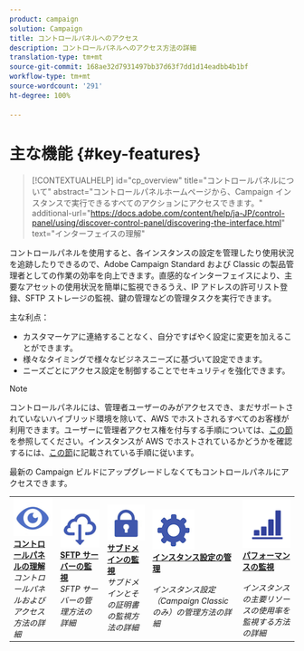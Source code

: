 ```yaml
---
product: campaign
solution: Campaign
title: コントロールパネルへのアクセス
description: コントロールパネルへのアクセス方法の詳細
translation-type: tm+mt
source-git-commit: 168ae32d7931497bb37d63f7dd1d14eadbb4b1bf
workflow-type: tm+mt
source-wordcount: '291'
ht-degree: 100%

---
```



# 主な機能 {#key-features}

>[!CONTEXTUALHELP]
>id="cp_overview"
>title="コントロールパネルについて"
>abstract="コントロールパネルホームページから、Campaign インスタンスで実行できるすべてのアクションにアクセスできます。"
>additional-url="https://docs.adobe.com/content/help/ja-JP/control-panel/using/discover-control-panel/discovering-the-interface.html" text="インターフェイスの理解"

コントロールパネルを使用すると、各インスタンスの設定を管理したり使用状況を追跡したりできるので、Adobe Campaign Standard および Classic の製品管理者としての作業の効率を向上できます。直感的なインターフェイスにより、主要なアセットの使用状況を簡単に監視できるうえ、IP アドレスの許可リスト登録、SFTP ストレージの監視、鍵の管理などの管理タスクを実行できます。

主な利点：

* カスタマーケアに連絡することなく、自分ですばやく設定に変更を加えることができます。
* 様々なタイミングで様々なビジネスニーズに基づいて設定できます。
* ニーズごとにアクセス設定を制御することでセキュリティを強化できます。

>[!NOTE]
>コントロールパネルには、管理者ユーザーのみがアクセスでき、まだサポートされていないハイブリッド環境を除いて、AWS でホストされるすべてのお客様が利用できます。ユーザーに管理者アクセス権を付与する手順については、[この節](../../discover/using/managing-permissions.md)を参照してください。インスタンスが AWS でホストされているかどうかを確認するには、[この節](../../faq.md)に記載されている手順に従います。
>
>最新の Campaign ビルドにアップグレードしなくてもコントロールパネルにアクセスできます。

<table>
<tr>
    <td>
        <a href="../../discover/using/accessing-control-panel.md"><img alt="conditions" src="assets/do-not-localize/discover.png"/></a>
        <div><a href="../../discover/using/accessing-control-panel.md"><strong>コントロールパネルの理解</strong></a></div>
        <em>コントロールパネルおよびアクセス方法の詳細</em>
    </td>
    <td>
        <a href="../../sftp/using/about-sftp-management.md"><img alt="conditions" src="assets/do-not-localize/sftp.png"/></a>
        <div><a href="../../sftp/using/about-sftp-management.md"><strong>SFTP サーバーの監視</strong></a></div>
        <em>SFTP サーバーの管理方法の詳細</em>
    </td>
    <td>
        <a href="../../subdomains-certificates/using/subdomains-branding.md"><img alt="conditions" src="assets/do-not-localize/subdomains.png"/></a>
        <div><a href="../../subdomains-certificates/using/subdomains-branding.md"><strong>サブドメインの監視</strong></a></div>
        <em>サブドメインとその証明書の監視方法の詳細</em>
    </td>
    <td>
        <a href="../../instances-settings/using/ip-allow-listing-instance-access.md"><img alt="conditions" src="assets/do-not-localize/instance_settings.png"/></a>
        <div><a href="../../instances-settings/using/ip-allow-listing-instance-access.md"><strong>インスタンス設定の管理</strong></a></div>
        <br/><em>インスタンス設定（Campaign Classic のみ）の管理方法の詳細</em>
    </td>
    <td>
        <a href="../../performance-monitoring/using/about-performance-monitoring.md"><img alt="conditions" src="assets/do-not-localize/monitoring-performance.png"/></a>
        <div><a href="../../performance-monitoring/using/about-performance-monitoring.md"><strong>パフォーマンスの監視</strong></a></div>
        <br/><em>インスタンスの主要リソースの使用率を監視する方法の詳細</em>
    </td>
</tr>
</table>
